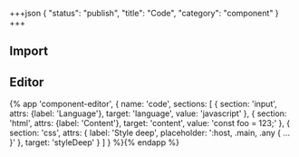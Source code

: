 +++json
{
  "status": "publish",
  "title": "Code",
  "category": "component"
}
+++

## Import

<app-component-import componentName="code"></app-component-import>

## Editor

{%
  app 'component-editor', {
    name: 'code',
    sections: [
      {
        section: 'input',
        attrs: {label: 'Language'},
        target: 'language',
        value: 'javascript'
      },
      {
        section: 'html',
        attrs: {label: 'Content'},
        target: 'content',
        value: 'const foo = 123;'
      },
      {
        section: 'css',
        attrs: {
          label: 'Style deep',
          placeholder: ':host, .main, .any { ... }'
        },
        target: 'styleDeep'
      }
    ]
  }
%}{% endapp %}
